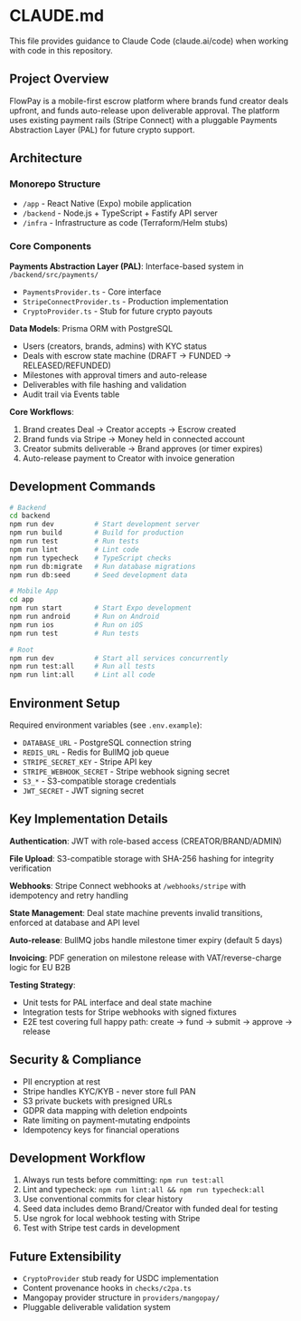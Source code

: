 # CLAUDE.md

This file provides guidance to Claude Code (claude.ai/code) when working with code in this repository.

## Project Overview

FlowPay is a mobile-first escrow platform where brands fund creator deals upfront, and funds auto-release upon deliverable approval. The platform uses existing payment rails (Stripe Connect) with a pluggable Payments Abstraction Layer (PAL) for future crypto support.

## Architecture

### Monorepo Structure
- `/app` - React Native (Expo) mobile application
- `/backend` - Node.js + TypeScript + Fastify API server
- `/infra` - Infrastructure as code (Terraform/Helm stubs)

### Core Components

**Payments Abstraction Layer (PAL)**: Interface-based system in `/backend/src/payments/`
- `PaymentsProvider.ts` - Core interface
- `StripeConnectProvider.ts` - Production implementation
- `CryptoProvider.ts` - Stub for future crypto payouts

**Data Models**: Prisma ORM with PostgreSQL
- Users (creators, brands, admins) with KYC status
- Deals with escrow state machine (DRAFT → FUNDED → RELEASED/REFUNDED)
- Milestones with approval timers and auto-release
- Deliverables with file hashing and validation
- Audit trail via Events table

**Core Workflows**:
1. Brand creates Deal → Creator accepts → Escrow created
2. Brand funds via Stripe → Money held in connected account
3. Creator submits deliverable → Brand approves (or timer expires)
4. Auto-release payment to Creator with invoice generation

## Development Commands

```bash
# Backend
cd backend
npm run dev          # Start development server
npm run build        # Build for production
npm run test         # Run tests
npm run lint         # Lint code
npm run typecheck    # TypeScript checks
npm run db:migrate   # Run database migrations
npm run db:seed      # Seed development data

# Mobile App
cd app
npm run start        # Start Expo development
npm run android      # Run on Android
npm run ios          # Run on iOS
npm run test         # Run tests

# Root
npm run dev          # Start all services concurrently
npm run test:all     # Run all tests
npm run lint:all     # Lint all code
```

## Environment Setup

Required environment variables (see `.env.example`):
- `DATABASE_URL` - PostgreSQL connection string
- `REDIS_URL` - Redis for BullMQ job queue
- `STRIPE_SECRET_KEY` - Stripe API key
- `STRIPE_WEBHOOK_SECRET` - Stripe webhook signing secret
- `S3_*` - S3-compatible storage credentials
- `JWT_SECRET` - JWT signing secret

## Key Implementation Details

**Authentication**: JWT with role-based access (CREATOR/BRAND/ADMIN)

**File Upload**: S3-compatible storage with SHA-256 hashing for integrity verification

**Webhooks**: Stripe Connect webhooks at `/webhooks/stripe` with idempotency and retry handling

**State Management**: Deal state machine prevents invalid transitions, enforced at database and API level

**Auto-release**: BullMQ jobs handle milestone timer expiry (default 5 days)

**Invoicing**: PDF generation on milestone release with VAT/reverse-charge logic for EU B2B

**Testing Strategy**:
- Unit tests for PAL interface and deal state machine
- Integration tests for Stripe webhooks with signed fixtures
- E2E test covering full happy path: create → fund → submit → approve → release

## Security & Compliance

- PII encryption at rest
- Stripe handles KYC/KYB - never store full PAN
- S3 private buckets with presigned URLs
- GDPR data mapping with deletion endpoints
- Rate limiting on payment-mutating endpoints
- Idempotency keys for financial operations

## Development Workflow

1. Always run tests before committing: `npm run test:all`
2. Lint and typecheck: `npm run lint:all && npm run typecheck:all`
3. Use conventional commits for clear history
4. Seed data includes demo Brand/Creator with funded deal for testing
5. Use ngrok for local webhook testing with Stripe
6. Test with Stripe test cards in development

## Future Extensibility

- `CryptoProvider` stub ready for USDC implementation
- Content provenance hooks in `checks/c2pa.ts`
- Mangopay provider structure in `providers/mangopay/`
- Pluggable deliverable validation system